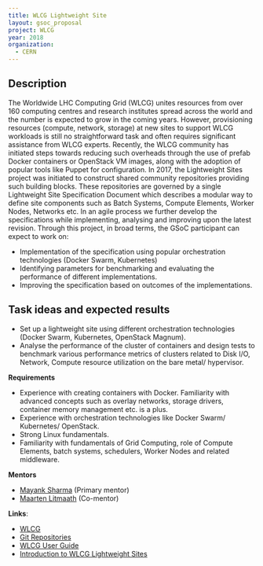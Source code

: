 ```yaml
---
title: WLCG Lightweight Site
layout: gsoc_proposal
project: WLCG
year: 2018
organization:
  - CERN
---
```


## Description

The Worldwide LHC Computing Grid (WLCG) unites resources from over 160 computing centres and research institutes spread across the world and the number is expected to grow in the coming years. However, provisioning resources (compute, network, storage) at new sites to support WLCG workloads is still no straightforward task and often requires significant assistance from WLCG experts. Recently, the WLCG community has initiated steps towards reducing such overheads through the use of prefab Docker containers or OpenStack VM images, along with the adoption of popular tools like Puppet for configuration. In 2017, the Lightweight Sites project was initiated to construct shared community repositories providing such building blocks. These repositories are governed by a single Lightweight Site Specification Document which describes a modular way to define site components such as Batch Systems, Compute Elements, Worker Nodes, Networks etc. In an agile process we further develop the specifications while implementing, analysing and improving upon the latest revision. Through this project, in broad terms, the GSoC participant can expect to work on: 
- Implementation of the specification using popular orchestration technologies (Docker Swarm, Kubernetes)
- Identifying parameters for benchmarking and evaluating the performance of different implementations. 
- Improving the specification based on outcomes of the implementations.


## Task ideas and expected results

* Set up a lightweight site using different orchestration technologies (Docker Swarm, Kubernetes, OpenStack Magnum). 
* Analyse the performance of the cluster of containers and design tests to benchmark various performance metrics of clusters related to Disk I/O, Network, Compute resource utilization on the bare metal/ hypervisor. 



**Requirements**

* Experience with creating containers with Docker. Familiarity with advanced concepts such as overlay networks, storage drivers, container memory management etc. is a plus.
* Experience with orchestration technologies like Docker Swarm/ Kubernetes/ OpenStack.
* Strong Linux fundamentals.
* Familiarity with fundamentals of Grid Computing, role of Compute Elements, batch systems, schedulers, Worker Nodes and related middleware.


**Mentors**
* [Mayank Sharma](mailto:mayank.sharma@cern.ch?subject=GSoC-LWSite) (Primary mentor)
* [Maarten Litmaath](mailto:maarten.litmaath@cern.ch?subject=GSoC-LWSite) (Co-mentor)



**Links**:
* [WLCG](http://wlcg.web.cern.ch)
* [Git Repositories](https://github.com/WLCG-Lightweight-Sites)
* [WLCG User Guide](https://edms.cern.ch/ui/file/722398/1.4/gLite-3-UserGuide.pdf)
* [Introduction to WLCG Lightweight Sites](https://indico.cern.ch/event/505613/contributions/2227413/)
